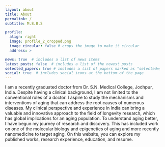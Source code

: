 ```yaml
---
layout: about
title: About
permalink: /
subtitle: M.B.B.S

profile:
  align: right
  image: profile_2_cropped.png 
  image_circular: false # crops the image to make it circular
  address: >

news: true  # includes a list of news items
latest_posts: false  # includes a list of the newest posts
selected_papers: true # includes a list of papers marked as "selected={true}"
social: true  # includes social icons at the bottom of the page
---
```


I am a recently graduated doctor from Dr. S.N. Medical College, Jodhpur, India. Despite having a clinical background, I am not limited to the conventional roles of a doctor. I aspire to study the mechanisms and interventions of aging that can address the root causes of numerous diseases. My clinical perspective and experience in India can bring a valuable and innovative approach to the field of longevity research, which has global implications for an aging population. To understand aging better, I have begun my journey of research and discovery. This has included work on one of the molecular biology and epigenetics of aging and more recently nanomedicine to target aging. On this website, you can explore my published works, research experience, education, and resume. 

